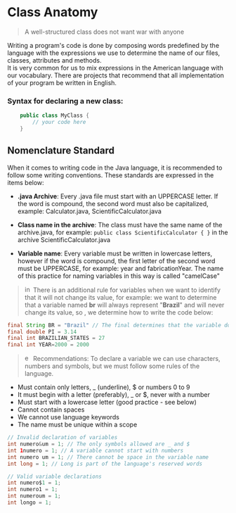 # Class Anatomy

>A well-structured class does not want war with anyone


Writing a program's code is done by composing words predefined by the language with the expressions we use to determine the name of our files, classes, attributes and methods.
<br>
It is very common for us to mix expressions in the American language with our vocabulary. There are projects that recommend that all implementation of your program be written in English.

### Syntax for declaring a new class:

```java
    public class MyClass {
        // your code here
    }
```

## Nomenclature Standard

When it comes to writing code in the Java language, it is recommended to follow some writing conventions. These standards are expressed in the items below:

* **.java Archive**: Every .java file must start with an UPPERCASE letter. If the word is compound, the second word must also be capitalized, example: Calculator.java, ScientificCalculator.java

* **Class name in the archive**: The class must have the same name of the archive.java, for example: `public class ScientificCalculator { }` in the archive ScientificCalculator.java

* **Variable name**: Every variable must be written in lowercase letters, however if the word is compound, the first letter of the second word must be UPPERCASE, for example: year and fabricationYear. The name of this practice for naming variables in this way is called "camelCase"

> <img src="https://cdn.pixabay.com/photo/2016/06/15/15/02/info-1459077_1280.png" alt="information" width="15px"> There is an additional rule for variables when we want to identify that it will not change its value, for example: we want to determine that a variable named **br** will always represent "**Brazil**" and will never change its value, so , we determine how to write the code below:

```Java
final String BR = "Brazil" // The final determines that the variable doesn't change
final double PI = 3.14
final int BRAZILIAN_STATES = 27
final int YEAR=2000 = 2000
```

> <img src="https://cdn-icons-png.flaticon.com/512/4201/4201973.png" alt="exclamation" width="15px"> Recommendations: To declare a variable we can use characters, numbers and symbols, but we must follow some rules of the language.

* Must contain only letters, _ (underline), $ or numbers 0 to 9
* It must begin with a letter (preferably), _ or $, never with a number
* Must start with a lowercase letter (good practice - see below)
* Cannot contain spaces
* We cannot use language keywords
* The name must be unique within a scope

```java
// Invalid declaration of variables
int numero&um = 1; // The only symbols allowed are _ and $
int 1numero = 1; // A variable cannot start with numbers
int numero um = 1; // There cannot be space in the variable name
int long = 1; // Long is part of the language's reserved words

// Valid variable declarations
int numero$1 = 1;
int numero1 = 1;
int numeroum = 1;
int longo = 1;
```
